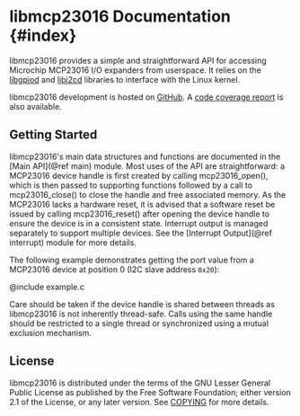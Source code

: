 # libmcp23016 Documentation                                             {#index}

libmcp23016 provides a simple and straightforward API for accessing Microchip
MCP23016 I/O expanders from userspace. It relies on the [libgpiod][1] and
[libi2cd][2] libraries to interface with the Linux kernel.

libmcp23016 development is hosted on [GitHub][3]. A [code coverage report][4] is
also available.

## Getting Started

libmcp23016's main data structures and functions are documented in the
[Main API](@ref main) module. Most uses of the API are straightforward: a
MCP23016 device handle is first created by calling mcp23016_open(), which is
then passed to supporting functions followed by a call to mcp23016_close() to
close the handle and free associated memory. As the MCP23016 lacks a hardware
reset, it is advised that a software reset be issued by calling mcp23016_reset()
after opening the device handle to ensure the device is in a consistent state.
Interrupt output is managed separately to support multiple devices. See
the [Interrupt Output](@ref interrupt) module for more details.

The following example demonstrates getting the port value from a MCP23016 device
at position 0 (I2C slave address `0x20`):

@include example.c

Care should be taken if the device handle is shared between threads as
libmcp23016 is not inherently thread-safe. Calls using the same handle should be
restricted to a single thread or synchronized using a mutual exclusion
mechanism.

## License

libmcp23016 is distributed under the terms of the GNU Lesser General Public
License as published by the Free Software Foundation; either version 2.1 of the
License, or any later version. See [COPYING] for more details.

[1]: https://git.kernel.org/pub/scm/libs/libgpiod/libgpiod.git/
[2]: https://github.com/sstallion/libi2cd
[3]: https://github.com/sstallion/libmcp23016
[4]: https://sstallion.github.io/libmcp23016/coverage/

[COPYING]: https://github.com/sstallion/libmcp23016/blob/master/COPYING
